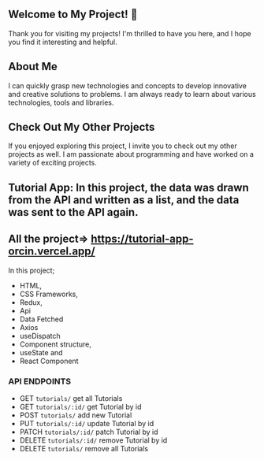 ## Welcome to My Project!  👋

Thank you for visiting my projects! I'm thrilled to have you here, and I hope you find it interesting and helpful.

## About Me
I can quickly grasp new technologies and concepts to develop innovative and creative solutions to problems. I am always ready to learn about various technologies, tools and libraries.

## Check Out My Other Projects 
If you enjoyed exploring this project, I invite you to check out my other projects as well. I am passionate about programming and have worked on a variety of exciting projects.

##	Tutorial App: In this project, the data was drawn from the API and written as a list, and the data was sent to the API again.
## All the project=> https://tutorial-app-orcin.vercel.app/
In this project; <br>
- HTML, <br>
- CSS Frameworks, <br>
- Redux,
- Api
- Data Fetched
- Axios
- useDispatch  <br>
- Component structure,  <br>
- useState and <br>
- React Component <br>

### API ENDPOINTS

- GET `tutorials/` get all Tutorials
- GET `tutorials/:id/` get Tutorial by id
- POST `tutorials/` add new Tutorial
- PUT `tutorials/:id/` update Tutorial by id
- PATCH `tutorials/:id/` patch Tutorial by id
- DELETE `tutorials/:id/` remove Tutorial by id
- DELETE `tutorials/` remove all Tutorials

